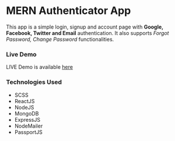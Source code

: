 # MERN Authenticator App

This app is a simple login, signup and account page with **Google, Facebook, Twitter and Email** authentication. It also supports _Forgot Password, Change Password_ functionalities.

### Live Demo

LIVE Demo is available [here](https://lbt-mern-auth-app.herokuapp.com)

### Technologies Used

-   SCSS
-   ReactJS
-   NodeJS
-   MongoDB
-   ExpressJS
-   NodeMailer
-   PassportJS
